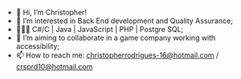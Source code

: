 - 👋 Hi, I’m Christopher!
- 👀 I’m interested in Back End development and Quality Assurance;
- 👨🏻‍💻 C#/C | Java | JavaScript | PHP | Postgre SQL;
- 🚀 I’m aiming to collaborate in a game company working with accessibility;
- 📫 How to reach me: christopherrodrigues-16@hotmail.com / crsprd10@hotmail.com
